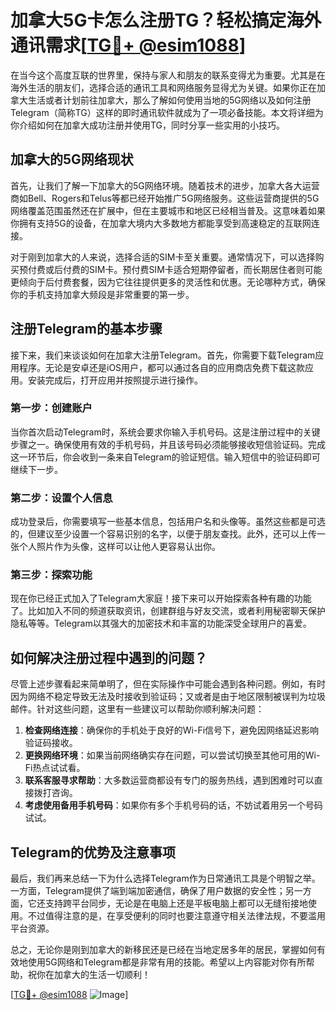 # 加拿大5G卡怎么注册TG？轻松搞定海外通讯需求[[TG💪+ @esim1088](https://t.me/s/esim1088)]

在当今这个高度互联的世界里，保持与家人和朋友的联系变得尤为重要。尤其是在海外生活的朋友们，选择合适的通讯工具和网络服务显得尤为关键。如果你正在加拿大生活或者计划前往加拿大，那么了解如何使用当地的5G网络以及如何注册Telegram（简称TG）这样的即时通讯软件就成为了一项必备技能。本文将详细为你介绍如何在加拿大成功注册并使用TG，同时分享一些实用的小技巧。

## 加拿大的5G网络现状

首先，让我们了解一下加拿大的5G网络环境。随着技术的进步，加拿大各大运营商如Bell、Rogers和Telus等都已经开始推广5G网络服务。这些运营商提供的5G网络覆盖范围虽然还在扩展中，但在主要城市和地区已经相当普及。这意味着如果你拥有支持5G的设备，在加拿大境内大多数地方都能享受到高速稳定的互联网连接。

对于刚到加拿大的人来说，选择合适的SIM卡至关重要。通常情况下，可以选择购买预付费或后付费的SIM卡。预付费SIM卡适合短期停留者，而长期居住者则可能更倾向于后付费套餐，因为它往往提供更多的灵活性和优惠。无论哪种方式，确保你的手机支持加拿大频段是非常重要的第一步。

## 注册Telegram的基本步骤

接下来，我们来谈谈如何在加拿大注册Telegram。首先，你需要下载Telegram应用程序。无论是安卓还是iOS用户，都可以通过各自的应用商店免费下载这款应用。安装完成后，打开应用并按照提示进行操作。

### 第一步：创建账户

当你首次启动Telegram时，系统会要求你输入手机号码。这是注册过程中的关键步骤之一。确保使用有效的手机号码，并且该号码必须能够接收短信验证码。完成这一环节后，你会收到一条来自Telegram的验证短信。输入短信中的验证码即可继续下一步。

### 第二步：设置个人信息

成功登录后，你需要填写一些基本信息，包括用户名和头像等。虽然这些都是可选的，但建议至少设置一个容易识别的名字，以便于朋友查找。此外，还可以上传一张个人照片作为头像，这样可以让他人更容易认出你。

### 第三步：探索功能

现在你已经正式加入了Telegram大家庭！接下来可以开始探索各种有趣的功能了。比如加入不同的频道获取资讯，创建群组与好友交流，或者利用秘密聊天保护隐私等等。Telegram以其强大的加密技术和丰富的功能深受全球用户的喜爱。

## 如何解决注册过程中遇到的问题？

尽管上述步骤看起来简单明了，但在实际操作中可能会遇到各种问题。例如，有时因为网络不稳定导致无法及时接收到验证码；又或者是由于地区限制被误判为垃圾邮件。针对这些问题，这里有一些建议可以帮助你顺利解决问题：

1. **检查网络连接**：确保你的手机处于良好的Wi-Fi信号下，避免因网络延迟影响验证码接收。
2. **更换网络环境**：如果当前网络确实存在问题，可以尝试切换至其他可用的Wi-Fi热点试试看。
3. **联系客服寻求帮助**：大多数运营商都设有专门的服务热线，遇到困难时可以直接拨打咨询。
4. **考虑使用备用手机号码**：如果你有多个手机号码的话，不妨试着用另一个号码试试。

## Telegram的优势及注意事项

最后，我们再来总结一下为什么选择Telegram作为日常通讯工具是个明智之举。一方面，Telegram提供了端到端加密通信，确保了用户数据的安全性；另一方面，它还支持跨平台同步，无论是在电脑上还是平板电脑上都可以无缝衔接地使用。不过值得注意的是，在享受便利的同时也要注意遵守相关法律法规，不要滥用平台资源。

总之，无论你是刚到加拿大的新移民还是已经在当地定居多年的居民，掌握如何有效地使用5G网络和Telegram都是非常有用的技能。希望以上内容能对你有所帮助，祝你在加拿大的生活一切顺利！

[[TG💪+ @esim1088](https://t.me/s/esim1088) ![Image](https://i.postimg.cc/4NQfJmqS/Snipaste-2025-05-13-00-14-12.png)]